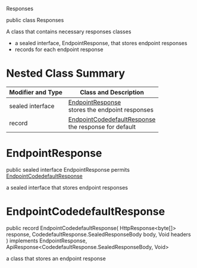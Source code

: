  Responses

public class Responses

A class that contains necessary responses classes
- a sealed interface, EndpointResponse, that stores endpoint responses
- records for each endpoint response

# Nested Class Summary
| Modifier and Type | Class and Description |
| ----------------- | --------------------- |
| sealed interface | [EndpointResponse](#endpointresponse)<br> stores the endpoint responses |
| record | [EndpointCodedefaultResponse](#endpointcodedefaultresponse)<br> the response for default |

# EndpointResponse
public sealed interface EndpointResponse permits<br>
[EndpointCodedefaultResponse](#endpointcodedefaultresponse)

a sealed interface that stores endpoint responses

# EndpointCodedefaultResponse
public record EndpointCodedefaultResponse(
    HttpResponse<byte[]> response,
    CodedefaultResponse.SealedResponseBody body,
    Void headers
) implements EndpointResponse, ApiResponse<CodedefaultResponse.SealedResponseBody, Void><br>

a class that stores an endpoint response

